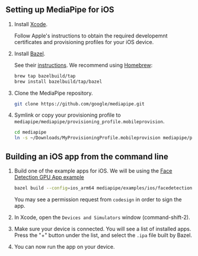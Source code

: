 ## Setting up MediaPipe for iOS

1.  Install [Xcode](https://developer.apple.com/xcode/).

    Follow Apple's instructions to obtain the required developemnt certificates
    and provisioning profiles for your iOS device.

2.  Install [Bazel](https://bazel.build/).

    See their [instructions](https://docs.bazel.build/versions/master/install-os-x.html).
    We recommend using [Homebrew](https://brew.sh/):

    ```bash
    brew tap bazelbuild/tap
    brew install bazelbuild/tap/bazel
    ```

3.  Clone the MediaPipe repository.

    ```bash
    git clone https://github.com/google/mediapipe.git
    ```

4.  Symlink or copy your provisioning profile to `mediapipe/mediapipe/provisioning_profile.mobileprovision`.

    ```bash
    cd mediapipe
    ln -s ~/Downloads/MyProvisioningProfile.mobileprovision mediapipe/provisioning_profile.mobileprovision
    ```

## Building an iOS app from the command line

1.  Build one of the example apps for iOS. We will be using the
    [Face Detection GPU App example](./face_detection_mobile_gpu.md)

    ```bash
    bazel build --config=ios_arm64 mediapipe/examples/ios/facedetectiongpu:FaceDetectionGpuApp
    ```

    You may see a permission request from `codesign` in order to sign the app.

2.  In Xcode, open the `Devices and Simulators` window (command-shift-2).

3.  Make sure your device is connected. You will see a list of installed apps.
    Press the "+" button under the list, and select the `.ipa` file built by
    Bazel.

4.  You can now run the app on your device.
